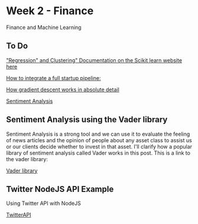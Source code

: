 # Week 2 - Finance

Finance and Machine Learning 

## To Do

["Regression" and Clustering" Documentation on the Scikit learn website here](https://scikit-learn.org/stable)

[How to integrate a full startup pipeline:](https://www.youtube.com/watch?v=NzmoPqte4V4)

[How gradient descent works in absolute detail](https://www.youtube.com/watch?v=XdM6ER7zTLk)

[Sentiment Analysis](https://ipullrank.com/step-step-twitter-sentiment-analysis-visualizing-united-airlines-pr-crisis)


## Sentiment Analysis using the Vader library

Sentiment Analysis is a strong tool and we can use it to evaluate the feeling of news articles 
and the opinion of people about any asset class to assist us or our clients decide whether 
to invest in that asset. I'll clarify how a popular library of sentiment analysis called Vader works 
in this post. This is a link to the vader library:

[Vader library](https://github.com/cjhutto/vaderSentiment)

## Twitter NodeJS API Example

Using Twitter API with NodeJS

[TwitterAPI](https://github.com/rodrigoms2004/sirajraval_ml_course/blob/master/Week2/TwitterAPI/readme.md)

